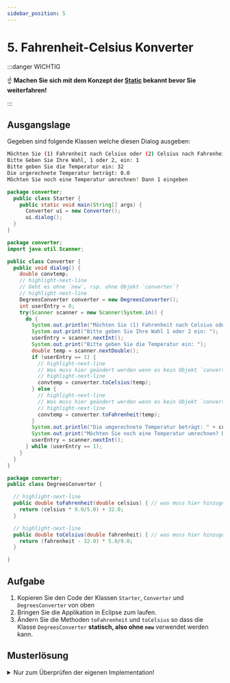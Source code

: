 ```yaml
---
sidebar_position: 5
---
```


# 5. Fahrenheit-Celsius Konverter

:::danger WICHTIG

:point_up: **Machen Sie sich mit dem Konzept der [Static](../konzepte/static.md) bekannt bevor Sie weiterfahren!**

:::

## Ausgangslage

Gegeben sind folgende Klassen welche diesen Dialog ausgeben:

```bash title="Der Dialog-Ablauf"
Möchten Sie (1) Fahrenheit nach Celsius oder (2) Celsius nach Fahrenheit umrechnen?
Bitte Geben Sie Ihre Wahl, 1 oder 2, ein: 1
Bitte geben Sie die Temperatur ein: 32
Die urgerechnete Temperatur beträgt: 0.0
Möchten Sie noch eine Temperatur umrechnen? Dann 1 eingeben
```

```java title="Starter.java"
package converter;
  public class Starter {
    public static void main(String[] args) {
      Converter ui = new Converter();
      ui.dialog();
  }
}
```

```java title="Converter.java"
package converter;
import java.util.Scanner;

public class Converter {
  public void dialog() {
    double convtemp;
    // highlight-next-line
    // Geht es ohne `new`, rsp. ohne Objekt `converter`? 
    // highlight-next-line
    DegreesConverter converter = new DegreesConverter(); 
    int userEntry = 0;
    try(Scanner scanner = new Scanner(System.in)) {
      do {
        System.out.println("Möchten Sie (1) Fahrenheit nach Celsius oder (2) Celsius nach Fahrenheit umrechnen?");
        System.out.print("Bitte geben Sie Ihre Wahl 1 oder 2 ein: ");
        userEntry = scanner.nextInt();
        System.out.print("Bitte geben Sie die Temperatur ein: ");
        double temp = scanner.nextDouble();
        if (userEntry == 1) {
          // highlight-next-line
          // Was muss hier geändert werden wenn es kein Objekt `converter` mehr gibt?
          // highlight-next-line
          convtemp = converter.toCelsius(temp); 
        } else {
          // highlight-next-line
          // Was muss hier geändert werden wenn es kein Objekt `converter` mehr gibt?
          // highlight-next-line
          convtemp = converter.toFahrenheit(temp);
        }
        System.out.println("Die umgerechnete Temperatur beträgt: " + convtemp);
        System.out.print("Möchten Sie noch eine Temperatur umrechnen? Dann 1 eingeben. ");
        userEntry = scanner.nextInt();
      } while (userEntry == 1);
    }
  }
}
```

```java title="DegreesConverter.java"
package converter;
public class DegreesConverter {

  // highlight-next-line
  public double toFahrenheit(double celsius) { // was muss hier hinzugefügt werden?
    return (celsius * 9.0/5.0) + 32.0;
  }

  // highlight-next-line
  public double toCelsius(double fahrenheit) { // was muss hier hinzugefügt werden?
    return (fahrenheit - 32.0) * 5.0/9.0;
  }

}
```


## Aufgabe

1. Kopieren Sie den Code der Klassen `Starter`, `Converter` und `DegreesConverter` von oben 
2. Bringen Sie die Applikation in Eclipse zum laufen.
3. Ändern Sie die Methoden `toFahrenheit` und `toCelsius` so dass die Klasse `DegreesConverter` **statisch, also ohne `new`** verwendet werden kann.

## Musterlösung

<details>
<summary>Nur zum Überprüfen der eigenen Implementation!</summary>

```java title="Converter.java"
package converter;
import java.util.Scanner;

public class Converter {
  public void dialog() {
    double convtemp;
    // highlight-next-line
    // Die nächste Linie kann man auskommentieren, we braucht nun kein Objekt mehr
    // highlight-next-line
    // DegreesConverter converter = new DegreesConverter(); 
    int userEntry = 0;
    try(Scanner scanner = new Scanner(System.in)) {
      do {
        System.out.println("Möchten Sie (1) Fahrenheit nach Celsius oder (2) Celsius nach Fahrenheit umrechnen?");
        System.out.print("Bitte geben Sie Ihre Wahl 1 oder 2 ein: ");
        userEntry = scanner.nextInt();
        System.out.print("Bitte geben Sie die Temperatur ein: ");
        double temp = scanner.nextDouble();
        if (userEntry == 1) {
          // highlight-next-line
          // convtemp = converter.toCelsius(temp); 
          // highlight-next-line
          convtemp = DegreesConverter.toCelsius(temp); // es braucht kein Objekt!
        } else {
          // highlight-next-line
          //convtemp = converter.toFahrenheit(temp); 
          // highlight-next-line
          convtemp = DegreesConverter.toFahrenheit(temp); // es braucht kein Objekt!
        }
        System.out.println("Die umgerechnete Temperatur beträgt: " + convtemp);
        System.out.print("Möchten Sie noch eine Temperatur umrechnen? Dann 1 eingeben. ");
        userEntry = scanner.nextInt();
      } while (userEntry == 1);
    }
  }
}
```

```java title="DegreesConverter.java"
package converter;
public class DegreesConverter {

  // Hinzufügen des keywords `static`
  // highlight-next-line
  public static double toFahrenheit(double celsius) {
    return (celsius * 9.0/5.0) + 32.0;
  }

  // Hinzufügen des keywords `static`
  // highlight-next-line
  public static double toCelsius(double fahrenheit) {
    return (fahrenheit - 32.0) * 5.0/9.0;
  }

}
```

</details>



